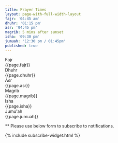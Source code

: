 ```yaml
---
title: Prayer Times
layout: page-with-full-width-layout
fajr: '04:45 am'
dhuhr: '01:15 pm'
asr: '04:45 pm'
magrib: 5 mins after sunset
isha: '09:30 pm'
jumuah: '12:30 pm / 01:45pm'
published: true
---
```


<div id = 'prayer-times' class="row py-4 px-lg-3 pb-5">
    <div class="col-12">
        <div class="row pb-2">
            <div class="col-4 ">Fajr</div>
            <div class="col-8">{{page.fajr}}</div>
        </div>
        <div class="row py-2">
            <div class="col-4">Dhuhr</div>
            <div class="col-8">{{page.dhuhr}}</div>
        </div>
        <div class="row py-2">
            <div class="col-4">Asr</div>
            <div class="col-8">{{page.asr}}</div>
        </div>
        <div class="row py-2">
            <div class="col-4">Magrib</div>
            <div class="col-8">{{page.magrib}}</div>
        </div>
        <div class="row py-2">
            <div class="col-4">Isha</div>
            <div class="col-8">{{page.isha}}</div>
        </div>
        <div class="row pt-2">
            <div class="col-4">Jumu'ah</div>
            <div class="col-8">{{page.jumuah}}</div>
        </div>
    </div>
</div>

<div id = 'subscribe-form' class="row py-4 px-lg-3 ">
    <div class="col-12">
            <p> ** Please use below form to subscribe to notifications.</p>
    </div>
    {% include subscribe-widget.html %}
</div>
